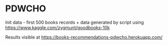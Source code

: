 # PDWCHO
Init data - first 500 books records + data generated by script using https://www.kaggle.com/zygmunt/goodbooks-10k

Results visible at https://books-recommendations-pdwcho.herokuapp.com/
